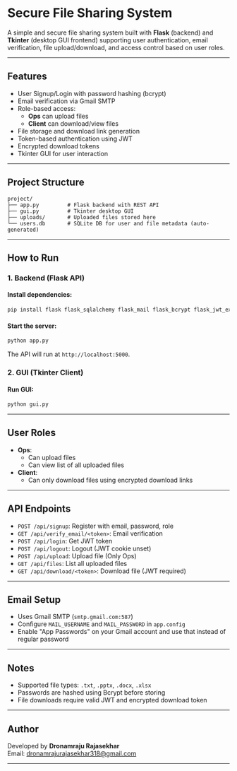 # Secure File Sharing System

A simple and secure file sharing system built with **Flask** (backend) and **Tkinter** (desktop GUI frontend) supporting user authentication, email verification, file upload/download, and access control based on user roles.

---

## Features

- User Signup/Login with password hashing (bcrypt)
- Email verification via Gmail SMTP
- Role-based access:
  - **Ops** can upload files
  - **Client** can download/view files
- File storage and download link generation
- Token-based authentication using JWT
- Encrypted download tokens
- Tkinter GUI for user interaction

---

## Project Structure

```
project/
├── app.py         # Flask backend with REST API
├── gui.py         # Tkinter desktop GUI
├── uploads/       # Uploaded files stored here
└── users.db       # SQLite DB for user and file metadata (auto-generated)
```

---

## How to Run

### 1. Backend (Flask API)

#### Install dependencies:
```bash
pip install flask flask_sqlalchemy flask_mail flask_bcrypt flask_jwt_extended itsdangerous
```

#### Start the server:
```bash
python app.py
```

The API will run at `http://localhost:5000`.

### 2. GUI (Tkinter Client)

#### Run GUI:
```bash
python gui.py
```

---

## User Roles

- **Ops**:
  - Can upload files
  - Can view list of all uploaded files
- **Client**:
  - Can only download files using encrypted download links

---

## API Endpoints

- `POST /api/signup`: Register with email, password, role
- `GET /api/verify_email/<token>`: Email verification
- `POST /api/login`: Get JWT token
- `POST /api/logout`: Logout (JWT cookie unset)
- `POST /api/upload`: Upload file (Only Ops)
- `GET /api/files`: List all uploaded files
- `GET /api/download/<token>`: Download file (JWT required)

---

## Email Setup

- Uses Gmail SMTP (`smtp.gmail.com:587`)
- Configure `MAIL_USERNAME` and `MAIL_PASSWORD` in `app.config`
- Enable "App Passwords" on your Gmail account and use that instead of regular password

---

## Notes

- Supported file types: `.txt`, `.pptx`, `.docx`, `.xlsx`
- Passwords are hashed using Bcrypt before storing
- File downloads require valid JWT and encrypted download token

---


## Author

Developed by **Dronamraju Rajasekhar**  
Email: [dronamrajurajasekhar318@gmail.com](mailto:dronamrajurajasekhar318@gmail.com)

---
